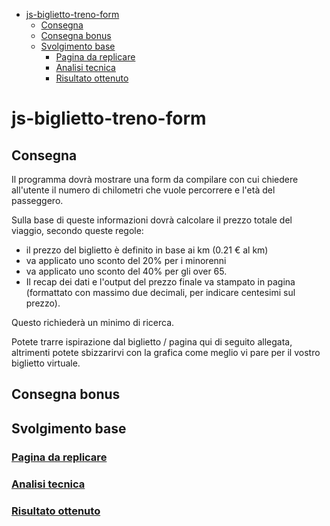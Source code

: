 - [js-biglietto-treno-form](#js-biglietto-treno-form)
  - [Consegna](#consegna)
  - [Consegna bonus](#consegna-bonus)
  - [Svolgimento base](#svolgimento-base)
    - [Pagina da replicare](#pagina-da-replicare)
    - [Analisi tecnica](#analisi-tecnica)
    - [Risultato ottenuto](#risultato-ottenuto)

# js-biglietto-treno-form

## Consegna

Il programma dovrà mostrare una form da compilare con cui chiedere all'utente il numero di chilometri che vuole percorrere e l'età del passeggero.

Sulla base di queste informazioni dovrà calcolare il prezzo totale del viaggio, secondo queste regole:

- il prezzo del biglietto è definito in base ai km (0.21 € al km)
- va applicato uno sconto del 20% per i minorenni
- va applicato uno sconto del 40% per gli over 65.
- Il recap dei dati e l'output del prezzo finale va stampato in pagina (formattato con massimo due decimali, per indicare centesimi sul prezzo).

Questo richiederà un minimo di ricerca.

Potete trarre ispirazione dal biglietto / pagina qui di seguito allegata, altrimenti potete sbizzarirvi con la grafica come meglio vi pare per il vostro biglietto virtuale.

## Consegna bonus

## Svolgimento base

### [Pagina da replicare](./img/screenshot/exercise/)

### [Analisi tecnica](./img/screenshot/analysis/)

### [Risultato ottenuto](./index.html)
